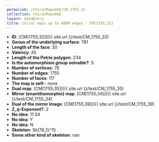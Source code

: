 ```yaml
--- 
 permalink: /chiralMaps6kE/CM_1755_32 
 collection: chiralMaps6kE
 layout: dataEntry
 title: Chiral maps up to 6000 edges - CM[1755;32]
---
```


- **ID**: [CM[1755;32]]({{ site.url }}/test/CM_1755_32)
- **Genus of the underlying surface**: 781
- **Length of the face**: 30
- **Valency**: 45
- **Length of the Petrie polygon**: 234
- **Is the automorphism group solvable?**: S
- **Number of vertices**: 78
- **Number of edges**: 1755
- **Number of faces**: 117
- **The map is self-**: none
- **Dual map**: [CM[1755;35]]({{ site.url }}/test/CM_1755_35)
- **Mirror (enantihomorphic) map**: [CM[1755;34]]({{ site.url }}/test/CM_1755_34)
- **Dual of the mirror image**: [CM[1755;39]]({{ site.url }}/test/CM_1755_39)
- **Z_q-Exponent?**: 2
- **No idea**:  11:34
- **No idea**: Y
- **No idea**: N
- **Skeleton**: Sk(78;2)^15
- **Some other kind of skeleton**: nan
